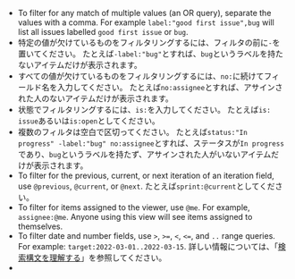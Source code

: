 - To filter for any match of multiple values (an OR query), separate the values with a comma. For example `label:"good first issue",bug` will list all issues labelled `good first issue` or `bug`.
- 特定の値が欠けているものをフィルタリングするには、フィルタの前に`-`を置いてください。 たとえば`-label:"bug"`とすれば、`bug`というラベルを持たないアイテムだけが表示されます。
- すべての値が欠けているものをフィルタリングするには、`no:`に続けてフィールド名を入力してください。 たとえば`no:assignee`とすれば、アサインされた人のないアイテムだけが表示されます。
- 状態でフィルタリングするには、`is:`を入力してください。 たとえば`is: issue`あるいは`is:open`としてください。
- 複数のフィルタは空白で区切ってください。 たとえば`status:"In progress" -label:"bug" no:assignee`とすれば、ステータスが`In progress`であり、`bug`というラベルを持たず、アサインされた人がいないアイテムだけが表示されます。
- To filter for the previous, current, or next iteration of an iteration field, use `@previous`, `@current`, or `@next`. たとえば`sprint:@current`としてください。
- To filter for items assigned to the viewer, use `@me`. For example, `assignee:@me`. Anyone using this view will see items assigned to themselves.
- To filter date and number fields, use `>`, `>=`, `<`, `<=`, and `..` range queries. For example: `target:2022-03-01..2022-03-15`. 詳しい情報については、「[検索構文を理解する](/search-github/getting-started-with-searching-on-github/understanding-the-search-syntax)」を参照してください。
- 